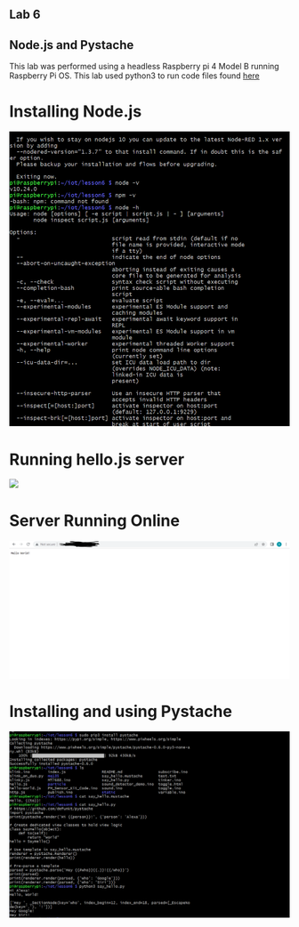 ## Lab 6
## Node.js and Pystache

This lab was performed using a headless Raspberry pi 4 Model B running Raspberry Pi OS. This lab used python3 to run code files found [here](https://github.com/kevinwlu/iot/tree/master/lesson3)

# Installing Node.js
![](images/1.PNG)

# Running hello.js server
![](images/host.PNG)

# Server Running Online
![](images/4.PNG)

# Installing and using Pystache
![](images/3.PNG)

